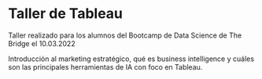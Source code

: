 # Taller de Tableau

Taller realizado para los alumnos del Bootcamp de Data Science de The Bridge el 10.03.2022

Introducción al marketing estratégico, qué es business intelligence y cuáles son las principales herramientas de IA con foco en Tableau. 
